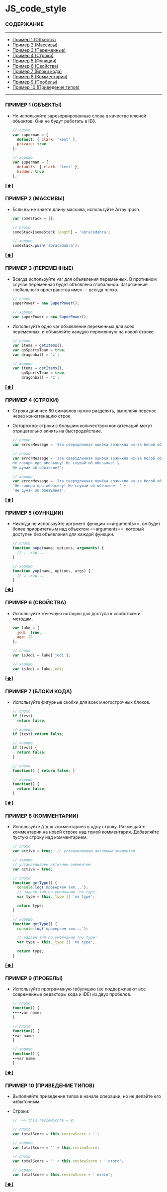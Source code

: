 # JS_code_style
### <a name='TOC'>СОДЕРЖАНИЕ</a>
---
+ [Пример 1 (Объекты)](#ex1)
+ [Пример 2 (Массивы)](#ex2)
+ [Пример 3 (Переменные)](#ex3)
+ [Пример 4 (Строки)](#ex4)
+ [Пример 5 (Функции)](#ex5)
+ [Пример 6 (Свойства)](#ex6)
+ [Пример 7 (Блоки кода)](#ex7)
+ [Пример 8 (Комментарии)](#ex8)
+ [Пример 9 (Пробелы)](#ex9)
+ [Пример 10 (Приведение типов)](#ex10)
---
### <a name='ex1'>ПРИМЕР 1 (ОБЪЕКТЫ)</a>

+ Не используйте зарезервированные слова в качестве ключей объектов. Они не будут работать в IE8.

    ```js
    // плохо
    var superman = {
      default: { clark: 'kent' },
      private: true
    };

    // хорошо
    var superman = {
      defaults: { clark: 'kent' },
      hidden: true
    };
    ```
**[[⬆]](#СОДЕРЖАНИЕ)**

### <a name='ex2'>ПРИМЕР 2 (МАССИВЫ)</a>

+ Если вы не знаете длину массива, используйте Array::push.

    ```js
    var someStack = [];

    // плохо
    someStack[someStack.length] = 'abracadabra';

    // хорошо
    someStack.push('abracadabra');
    ```
**[[⬆]](#СОДЕРЖАНИЕ)**

### <a name='ex3'>ПРИМЕР 3 (ПЕРЕМЕННЫЕ)</a>

+ Всегда используйте var для объявления переменных. В противном случае переменная будет объявлена глобальной. Загрязнение глобального пространства имен — всегда плохо.

    ```js
    // плохо
    superPower = new SuperPower();

    // хорошо
    var superPower = new SuperPower();
    ```
+ Используйте одно var объявление переменных для всех переменных, и объявляйте каждую переменную на новой строке.
    ```js
    // плохо
    var items = getItems();
    var goSportsTeam = true;
    var dragonball = 'z';

    // хорошо
    var items = getItems(),
        goSportsTeam = true,
        dragonball = 'z';
    ```
**[[⬆]](#СОДЕРЖАНИЕ)**

### <a name='ex4'>ПРИМЕР 4 (СТРОКИ)</a>

+ Строки длиннее 80 символов нужно разделять, выполняя перенос через конкатенацию строк.
+ Осторожно: строки с большим количеством конкатенаций могут отрицательно влиять на быстродействие.

    ```js
   // плохо
   var errorMessage = 'Эта сверхдлинная ошибка возникла из-за белой обезъяны. Не говори про обезъяну! Не слушай об обезьяне! Не думай об обезъяне!';

   // плохо
   var errorMessage = 'Эта сверхдлинная ошибка возникла из-за белой обезъяны. \
   Не говори про обезъяну! Не слушай об обезьяне! \
   Не думай об обезъяне!';

   // хорошо
   var errorMessage = 'Эта сверхдлинная ошибка возникла из-за белой обезъяны. ' +
  'Не говори про обезъяну! Не слушай об обезьяне! ' +
  'Не думай об обезъяне!';
    ```
**[[⬆]](#СОДЕРЖАНИЕ)**

### <a name='ex5'>ПРИМЕР 5 (ФУНКЦИИ)</a>

+ Никогда не используйте аргумент функции ==arguments==, он будет более приоритетным над объектом ==arguments==, который доступен без объявления для каждой функции.

    ```js
    // плохо
    function nope(name, options, arguments) {
      // ...код...
    }

    // хорошо
    function yup(name, options, args) {
      // ...код...
    }
    ```
**[[⬆]](#СОДЕРЖАНИЕ)**

### <a name='ex6'>ПРИМЕР 6 (СВОЙСТВА)</a>

+ Используйте точечную нотацию для доступа к свойствам и методам.

    ```js
    var luke = {
      jedi: true,
      age: 28
    };

    // плохо
    var isJedi = luke['jedi'];

    // хорошо
    var isJedi = luke.jedi;
    ```
**[[⬆]](#СОДЕРЖАНИЕ)**

### <a name='ex7'>ПРИМЕР 7 (БЛОКИ КОДА)</a>

+  Используйте фигурные скобки для всех многострочных блоков.

    ```js
    // плохо
    if (test)
      return false;

    // хорошо
    if (test) return false;

    // хорошо
    if (test) {
      return false;
    }

    // плохо
    function() { return false; }

    // хорошо
    function() {
      return false;
    }
    ```
**[[⬆]](#СОДЕРЖАНИЕ)**

### <a name='ex8'>ПРИМЕР 8 (КОММЕНТАРИИ)</a>

+  Используйте // для комментариев в одну строку. Размещайте комментарии на новой строке над темой комментария. Добавляйте пустую строку над комментарием.

    ```js
    // плохо
    var active = true;  // устанавливаем активным элементом

    // хорошо
    // устанавливаем активным элементом
    var active = true;

    // плохо
    function getType() {
      console.log('проверяем тип...');
      // задаем тип по умолчанию 'no type'
      var type = this._type || 'no type';

      return type;
    }

    // хорошо
    function getType() {
      console.log('проверяем тип...');

      // задаем тип по умолчанию 'no type'
      var type = this._type || 'no type';

      return type;
    }
    ```
**[[⬆]](#СОДЕРЖАНИЕ)**

### <a name='ex9'>ПРИМЕР 9 (ПРОБЕЛЫ)</a>

+  Используйте программную табуляцию (ее поддерживают все современные редакторы кода и IDE) из двух пробелов.

    ```js
    // плохо
    function() {
    ∙∙∙∙var name;
    }

    // плохо
    function() {
    ∙var name;
    }

    // хорошо
    function() {
    ∙∙var name;
    }
    ```
**[[⬆]](#СОДЕРЖАНИЕ)**

### <a name='ex10'>ПРИМЕР 10 (ПРИВЕДЕНИЕ ТИПОВ)</a>

+  Выполняйте приведение типов в начале операции, но не делайте его избыточным.
+ Строки:

    ```js
    //  => this.reviewScore = 9;

    // плохо
    var totalScore = this.reviewScore + '';

    // хорошо
    var totalScore = '' + this.reviewScore;

    // плохо
    var totalScore = '' + this.reviewScore + ' итого';

    // хорошо
    var totalScore = this.reviewScore + ' итого';
    ```
**[[⬆]](#СОДЕРЖАНИЕ)**

